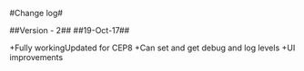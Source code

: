 #Change log#

##Version - 2##
##19-Oct-17##

+Fully workingUpdated for CEP8
+Can set and get debug and log levels
+UI improvements